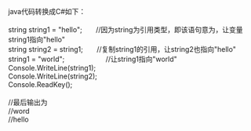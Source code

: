 java代码转换成C#如下：<br>
<br>
string string1 = "hello";　　//因为string为引用类型，即该语句意为，让变量string1指向"hello"<br>
string string2 = string1;　　//复制string1的引用，让string2也指向"hello"<br>
string1 = "world";　　　　　　//让string1指向"world"<br>
Console.WriteLine(string1);<br>
Console.WriteLine(string2);<br>
Console.ReadKey();<br>
<br>
//最后输出为<br>
//word<br>
//hello<br>